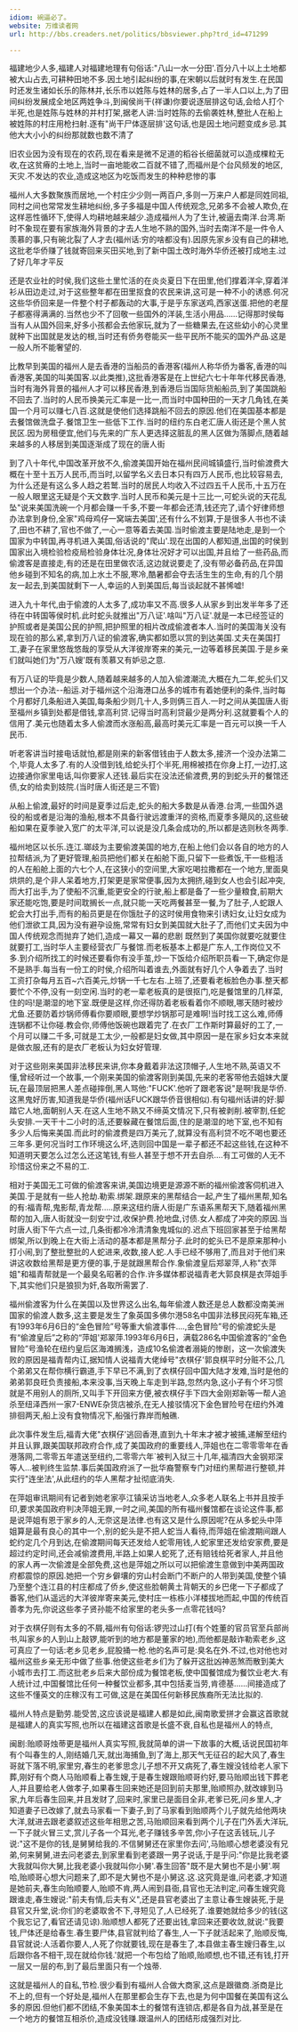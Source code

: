 ```yaml
---
idiom: 碗逼必了。
website: 万维读者网
url: http://bbs.creaders.net/politics/bbsviewer.php?trd_id=471299

---
```


福建地少人多,福建人对福建地理有句俗话:"八山一水一分田'.百分八十以上土地都被大山占去,可耕种田地不多.因土地引起纠纷的事,在宋朝以后就时有发生.在民国时还发生诸如长乐的陈林并,长乐市以姓陈与姓林的居多,占了一半人口以上,为了田间纠纷发展成全地区两姓争斗,到闽侯尚干(祥谦)你要说逐层排这句话,会给人打个半死,也是姓陈与姓林的并村打架,据老人讲:当时姓陈的去偷袭姓林,整批人在船上被姓陈的村庄用枪扫射.逐有"尚干尸体逐层排'这句话,也是因土地问题变成乡忌.其他大大小小的纠纷那就数也数不清了

旧农业因为没有现在的农药,现在看来是微不足道的稻谷长细菌就可以造成棵粒无收,在这贫瘠的土地上,当时一亩地能收二百就不错了,而福州是个台风频发的地区,天灾.不发达的农业,造成这地区为吃饭而发生的种种悲惨的事

福州人大多数聚族而居地,一个村庄少少则一两百户,多则一万来户人都是同姓同祖,同村之间也常常发生耕地纠纷,多子多福是中国人传统观念,兄弟多不会被人欺负,在这样恶性循环下,使得人均耕地越来越少.造成福州人为了生计,被逼去南洋.台湾.斯时不象现在要有家族海外背景的才去人生地不熟的国外,当时去南洋不是一件令人羡慕的事,只有碗北裂了人才去(福州话:穷的啥都没有).因原先家乡没有自己的耕地,这批老华侨赚了钱就寄回来买田买地,到了新中国土改时海外华侨还被打成地主.过了好几年才平反

还是农业社的时侯,我们这些土里忙活的在炎炎夏日下在田里,他们撑着洋伞,穿着洋衫从田边走过,对于这些整年都在田里抠食的农民来讲,这可是一种不小的诱惑.何况这些华侨回来是一件整个村子都轰动的大事,于是乎东家送鸡,西家送蛋.把他的老屋子都塞得满满的.当然也少不了回敬一些国外的洋装,生活小用品......记得那时侯每当有人从国外回来,好多小孩都会去他家玩,就为了一些糖果去,在这些幼小的心灵里就种下出国就是发达的根,当时还有侨务卷能买一些平民所不能买的国外产品.这是一般人所不能奢望的.

比教早到美国的福州人是去香港的当船员的香港客(福州人称华侨为番客,香港的叫香港客,美国的叫美国客.以此类推),这批香港客是在上世纪六七十年年代移民香港,当时有海外背景的福州人才可以移民香港,到香港后当国际货船船员,到了美国跳船不回去了.当时的人民币换美元汇率是一比一,而当时中国种田的一天才几角钱,在美国一个月可以赚七八百.这就是使他们选择跳船不回去的原因.他们在美国基本都是去餐馆做洗盘子.餐馆卫生一些低下工作.当时的纽约东白老汇唐人街还是个黑人贫民区.因为房租便宜,他们与先来的广东人更选择这脏乱的黑人区做为落脚点,随着越来越多的人移居到美国逐渐成了现在的唐人街

到了八十年代,中国改革开放不久,偷渡美国开始在福州民间城镇盛行,当时偷渡费大概在十至十五万人民币,而当时,以留学名义去日本只有四万人民币,也比较容易去,为什么还是有这么多人趋之若鹫.当时的居民人均收入不过四五千人民币,十五万在一般人眼里这无疑是个天文数字.当时人民币和美元是十三比一,可蛇头说的天花乱坠"说来美国洗碗一个月都会赚一千多,不要一年都会还清,钱还完了,请个好律师想办法拿到身份,全家"鸡母鸡仔一窝端去美国',还有什么不划算,于是很多人书也不读了,田也不耕了,官也不做了,一心一意等着去美国.当时偷渡主要是陆地走,是到一个国家为中转国,再寻机进入美国,俗话说的"爬山'.现在出国的人都知道,出国的时侯到国家出入境检验检疫局检验身体壮况,身体壮况好才可以出国,并且给了一些药品,而偷渡客是直接走,有的还是在田里做农活,这边就说要走了,没有带必备药品,在异国他乡碰到不知名的病,加上水土不服,寒冷,酷暑都会夺去活生生的生命,有的几个朋友一起去,到美国就剩下一人,幸运的人到美国后,每当谈起就不甚悕嘘!

进入九十年代,由于偷渡的人太多了,成功率又不高.很多人从家乡到出发半年多了还待在中转国等侯时机.此时蛇头就推出"万八证'.啥叫"万八证'.就是一本已经签证的护照或者是美国公民的护照,把护照里的相片改成偷渡者本人.当时的美国海关没有现在验的那么紧,拿到万八证的偷渡客,确实都如愿以赏的到达美国.丈夫在美国打工,妻子在家里悠哉悠哉的享受从大洋彼岸寄来的美元,一边等着移民美国.于是乡亲们就叫她们为"万八嫂'既有羡慕又有妒忌之意.

有万八证的毕竟是少数人,随着越来越多的人加入偷渡潮流,大概在九二年,蛇头们又想出一个办法--船运.对于福州这个沿海港口丛多的城市有着她便利的条件,当时每个月都好几条船进入美国,每条船少则几十人,多则俩三百人.一时之间从美国唐人街至福州乡镇到处都是借钱,拿高利贷.记得当时高利贷最少是两分利.这就要看个人的信用了.美元也随着太多人偷渡而水涨船高,最高时美元汇率是一百元可以换一千人民币.

听老客讲当时接电话就怕,都是刚来的新客借钱由于人数太多,接济一个没办法第二个,毕竟人太多了.有的人没借到钱,给蛇头打个半死,用棉被捂在你身上打,一边打,这边接通你家里电话,叫你要家人还钱.最后实在没法还偷渡费,男的到蛇头开的餐馆还债,女的给卖到妓院.(当时唐人街还是三不管)

从船上偷渡,最好的时间是夏季过后走,蛇头的船大多数是从香港.台湾,一些国外退役的船或者是沿海的渔船,根本不具备行驶远渡重洋的资格,而夏季多飓风的,这些破船如果在夏季驶入宽广的太平洋,可以说是没几条会成功的,所以都是选则秋冬两季.

福州地区以长乐.连江.瑯歧为主要偷渡美国的地方,在船上他们会以各自的地方的人拉帮结派,为了更好管理,船员把他们都关在船舱下面,只留下一些煮饭,干一些粗活的人在船舱上面的六七个人,在这狭小的空间里,大家吃喝拉撒都在一个地方,里面臭烘烘的,是个非人呆着地方,打架更是家常便事,因为太拥挤,碰到女人也会引起冲突,而大打出手,为了使船不沉重,能更安全的行驶,船上都是备了一些少量粮食,前期大家还能吃饱,要是时间耽搁长一点,就只能一天吃两餐甚至一餐,为了肚子,人蛇跟人蛇会大打出手,而有的船员更是在你饿肚子的这时侯用食物来引诱妇女,让妇女成为他们泄欲工具,因为没有避孕设施,常常有妇女到美国就大肚子了,而他们丈夫因为中国人传统观念而抛弃了她们,造成一幕又一幕的悲剧
既然到了美国你就要吃就要住就要打工,当时华人主要经营衣厂与餐馆.而老板基本上都是广东人,工作岗位又不多.到介绍所找工的时候还要看你有没手茧,炒一下饭给介绍所职员看一下,确定你是不是熟手.每当有一份工的时侯,介绍所叫着谁去,外面就有好几个人争着去了.当时工资打杂每月五百~六百美元,炒锅一千七左右.上班了,还要看老板脸色办事.整天都要忙个不停,没有一刻空闲.当时的老一辈老板真的是很抠门,吃是餐馆里的几样菜,住的吗!是潮湿的地下室.既便是这样,你还得防着老板看着你不顺眼,哪天随时被炒尤鱼.还要防着炒锅师傅看你要顺眼,要想学炒锅那可是难啊!当时找工这么难,师傅连锅都不让你碰.教会你,师傅他饭碗也跟着完了.在衣厂工作斯时算最好的工了,一个月可以赚二千多,可就是工太少,一般都是妇女做,其中原因一是在家乡妇女本来就是做衣服,还有的是衣厂老板认为妇女好管理.

对于这些刚来美国非法移民来讲,你本身戴着非法这顶帽子,人生地不熟,英语又不懂,曾经听过一个故事,一个刚来美国的偷渡客刚到美国,先来的老客带他去姐妹大厦玩,在最顶层把黑人差点碰摔倒,黑人骂他:"FUCK'.他听了跟老客说"是啊!我是华侨.这黑鬼好历害,知道我是华侨(福州话FUCK跟华侨音很相似).有句福州话讲的好:脚踏它人地,面朝别人天.在这人生地不熟又不缔英文情况下,只有被剥削.被宰割,任蛇头安排.一天干十二小时的活,还要躲藏在餐馆后面,住的是潮湿的地下室,也不知有多少人后悔来美国.而此时的偷渡费是四万美元了,就算没有高利贷不吃不喝也要还三年多.更何况当时工作环境这么坏,选则回中国是一辈子都还不起这些钱,在这种不知道明天要怎么过怎么还这笔钱,有些人甚至于想不开去自杀....有工可做的人无不珍惜这份来之不易的工.

相对于美国无工可做的偷渡客来讲,美国边境更是源源不断的福州偷渡客伺机进入美国.于是就有一些人抢劫.勒索.绑架.跟原来的黑帮结合一起,产生了福州黑帮,知名的有:福青帮,鬼影帮,青龙帮.....原来这纽约唐人街是广东语系黑帮天下,随着福州黑帮的加入,唐人街就没一刻安宁过,收保护费.抢地盘,讨债.女人都成了冲突的原因.当时唐人街下午六点一过,几条街都冷冷清清象鬼城似的.迟点下班回家甚至于给黑帮绑架,所以到晚上在大街上活动的基本都是黑帮分子.此时的蛇头已不是原来那种小打小闹,到了整批整批的人蛇进来,收数,接人蛇.人手已经不够用了,而且对于他们来讲这收数给黑帮是更方便的事,于是就跟黑帮合作.象偷渡皇后郑翠萍,人称"衣萍姐"和福青帮就是一个最臭名昭著的合作.许多媒体都说福青老大郭良棋是衣萍姐手下,其实他们只是狼狈为奸,各取所需罢了.

福州偷渡客为什么在美国以及世界这么出名,每年偷渡人数还是总人数都没南美洲国家的偷渡人数多,这主要是发生了象英国多佛尔港58名中国非法移民闷死车箱,还有1993年6月6日的“金色冒险”号等重大偷渡事件....,金色冒险”号的偷渡蛇头是有“偷渡皇后”之称的“萍姐'郑翠萍.1993年6月6日，满载286名中国偷渡客的“金色冒险”号渔轮在纽约皇后区海滩搁浅，造成10名偷渡者溺毙的惨剧，这一次偷渡失败的原因是福青帮内讧,据知情人说福青大佬绰号"衣棋仔'郭良棋平时分赃不公,几个弟弟又在帮你横行霸道,手下早已不满,到了衣棋仔回中国大陆才发难,当时是他的弟弟郭良旺负责接船,本来没事,当天晚上车走到半路,忽然内急,这小子有个坏习惯就是不用别人的厕所,又叫手下开回来方便,被衣棋仔手下四大金刚郑新等一帮人追杀至纽泽西州一家7-ENWE杂货店被杀,在无人接驳情况下金色冒险号在纽约外滩排徊两天,船上没有食物情况下,船强行靠岸而触礁.

此次事件发生后,福青大佬"衣棋仔'逃回香港,直到九十年末才被才被捕,递解至纽约并且认罪,跟美国联邦政府合作,成了美国政府的重要线人,萍姐也在二零零零年在香港落网,二零零五年遣送至纽约,二零零六年`被判入狱三十几年,福清四大金钢郑深等人...被判终生监禁.事后美国政府派了一批华裔警察专门对纽约黑帮进行整顿,并实行"连坐法',从此纽约的华人黑帮才扯彻底消失.

在萍姐审讯期间有记者到她老家亭江镇采访当地老人,众多老人联名上书并且按手印,要求美国政府判决萍姐无罪,一时之间,美国的所有福州餐馆都在谈论这件事,都是说萍姐有恩于家乡的人,无奈这是法律.也有这又是什么原因呢?在从多蛇头中萍姐算是最有良心的其中一个,别的蛇头是不把人蛇当人看待,而萍姐在偷渡期间跟人蛇约定几个月到达,在偷渡期间每天还发给人蛇零用钱,人蛇家里还发给安家费,要是超过约定时间,还会减偷渡费用,半路上如果人蛇死了,还有赔钱给死者家人,并且他的家人再一次偷渡是全部免费,这也是萍姐之所以可以把偷渡生意做到中美两国政府都震惊的原因.她把一个穷乡僻壤的穷山村会断门不断户的人带到美国,使整个镇乃至整个连江县的村庄都成了侨乡,使这些脸朝黄土背朝天的乡巴佬一下子都成了番客,他们从遥远的大洋彼岸寄来美元,使村庄一栋栋小洋楼拔地而起,中国的传统百善孝为先,你说这些孝子贤孙能不给家里的老头多一点零花钱吗?

对于衣棋仔则有太多的不屑,福州有句俗话:锣兜过山打(有个姓董的官员官至兵部尚书,叫家乡的人到山上敲锣,能听到的地方都是董家的地),而他都是敲诈勒索老乡,这可真应了一句话:老乡见老乡,屁股捅一枪.他的名声可是:臭名在外.不过,也对他也对福州这些乡亲无形中做了些事.他使这些老乡们为了躲开这批凶神恶煞而散到美大小城市去打工.而这批老乡后来大部份成为餐馆老板,使中国餐馆成为餐饮业老大.有人统计过,中国餐馆比任何一种餐饮业都多,其中包括麦当劳,肯德基......间接造成了这些不懂英文的庄稼汉有工可做,这是在美国任何新移民族裔所无法比拟的.

福州人特点是勤劳.能受苦,这应该说是福建人都是如此,闽南歌爱拼才会赢这首歌就是福建人的真实写照,也所以在福建这首歌是长盛不衰,自私也是福州人的特点,

闽剧:贻顺哥烛蒂更是福州人真实写照,我就简单的讲一下故事的大概,话说民国初年有个叫春生的人,刚结婚几天,就出海捕鱼,到了海上,那天气无征召的起大风了,春生哥就下落不明,家里穷,春生的老爹思念儿子想不开又病死了,春生嫂没钱给老人家下葬,刚好有个商人马贻顺看上春生嫂,于是春生嫂跟贻顺哥约好,要马贻顺出钱下葬老人,并且要给老人做孝子,如果春生回来她还是回到前夫那里,贻顺照办,就改嫁到马家,九年后春生回来,并且发财了,回来时,家里已是面目全非,老爹已死,问乡里人,才知道妻子已改嫁了,就去马家看一下妻子,到了马家看到贻顺两个儿子就先给他两块大洋,就进去跟老婆叙述这些年相思之苦,马贻顺回来看到两个儿子在门外丢大洋玩,一下子就火冒三丈,赏儿子各一个耳光,老子赚钱多辛苦,你小子在这丢钱玩,儿子说:"这不是你的钱,是舅舅给我的.不信舅舅还在家里你去问',马贻顺心想老婆没有兄弟,何来舅舅,进去问老婆去,到家里看到老婆跟一男子说话,于是乎问:"你是比我老婆大我就叫你大舅,比我老婆小我就叫你小舅'.春生回答"既不是大舅也不是小舅'.啊哈,贻顺哥心想大问题来了,即不是大舅也不是小舅这.这.这究竟是谁,问老婆,才知道是她前夫,春生向贻顺要人,贻顺不肯,两人闹到县衙,县官也无法判定,问春生嫂究竟跟谁走,春生嫂说:"前夫有情,后夫有义",还是县官老婆出了主意让春生嫂装死,于是县官又升堂,说:你们的老婆取舍不下,寻短见了,人已经死了.谁要她就给多少的钱(这个我忘记了,看官还请见谅).贻顺想人都死了还要出钱,拿回来还要收敛,就说:"我要钱,尸体还是给春生.春生要尸体,县官就判给了春生,人一下子就活起来了,贻顺反悔,县官就说:人活着你要人,人死了你就要钱,现在是春生了,本县做主春生嫂归春生,以后跟你各不相干,现在就给你钱.'就把一个布包给了贻顺,贻顺想,也不错,还有钱,打开一层又一层的布,到了最后里面只有一个烛蒂.

这就是福州人的自私,节检.很少看到有福州人合做大商家,这点是跟徽商.浙商是比不上的,但有一个好处是,福州人在那里都会生存下去,也是为何中国餐在美国有这么多的原因.但他们都不团结,不象美国本土的餐馆有连锁店,都是各自为战,甚至是在一个地方的餐馆互相杀价,造成没钱赚.跟温州人的团结形成强烈对比.
